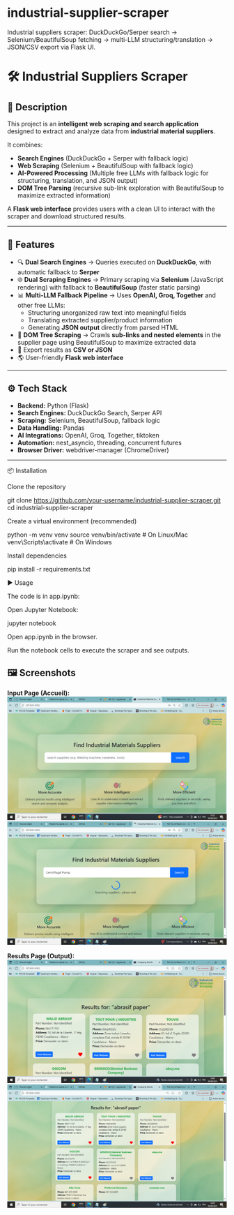 # industrial-supplier-scraper
Industrial suppliers scraper: DuckDuckGo/Serper search → Selenium/BeautifulSoup fetching → multi-LLM structuring/translation → JSON/CSV export via Flask UI.
# 🛠️ Industrial Suppliers Scraper

## 📌 Description
This project is an **intelligent web scraping and search application** designed to extract and analyze data from **industrial material suppliers**.  

It combines:  
- **Search Engines** (DuckDuckGo + Serper with fallback logic)  
- **Web Scraping** (Selenium + BeautifulSoup with fallback logic)  
- **AI-Powered Processing** (Multiple free LLMs with fallback logic for structuring, translation, and JSON output)  
- **DOM Tree Parsing** (recursive sub-link exploration with BeautifulSoup to maximize extracted information)  

A **Flask web interface** provides users with a clean UI to interact with the scraper and download structured results.

---

## 🚀 Features
- 🔍 **Dual Search Engines** → Queries executed on **DuckDuckGo**, with automatic fallback to **Serper**  
- 🌐 **Dual Scraping Engines** → Primary scraping via **Selenium** (JavaScript rendering) with fallback to **BeautifulSoup** (faster static parsing)  
- 📊 **Multi-LLM Fallback Pipeline** → Uses **OpenAI, Groq, Together** and other free LLMs:  
  - Structuring unorganized raw text into meaningful fields  
  - Translating extracted supplier/product information  
  - Generating **JSON output** directly from parsed HTML  
- 🌳 **DOM Tree Scraping** → Crawls **sub-links and nested elements** in the supplier page using BeautifulSoup to maximize extracted data  
- 📂 Export results as **CSV or JSON**  
- 🌎 User-friendly **Flask web interface**  

---

## ⚙️ Tech Stack
- **Backend:** Python (Flask)  
- **Search Engines:** DuckDuckGo Search, Serper API  
- **Scraping:** Selenium, BeautifulSoup, fallback logic  
- **Data Handling:** Pandas  
- **AI Integrations:** OpenAI, Groq, Together, tiktoken  
- **Automation:** nest_asyncio, threading, concurrent futures  
- **Browser Driver:** webdriver-manager (ChromeDriver)  

---

📦 Installation

Clone the repository

git clone https://github.com/your-username/industrial-supplier-scraper.git
cd industrial-supplier-scraper


Create a virtual environment (recommended)

python -m venv venv
source venv/bin/activate   # On Linux/Mac
venv\Scripts\activate      # On Windows


Install dependencies

pip install -r requirements.txt

▶️ Usage

The code is in app.ipynb:

Open Jupyter Notebook:

jupyter notebook


Open app.ipynb in the browser.

Run the notebook cells to execute the scraper and see outputs.

## 🖼️ Screenshots

**Input Page (Accueil):**  
![Input Page](images/input_page1.png)
![Input Page](images/input_page2.png)

**Results Page (Output):**  
![Results Page](images/results_page1.png)
![Results Page](images/results_page2.png)
